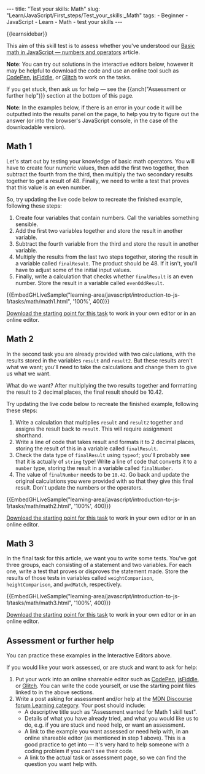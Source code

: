 --- title: "Test your skills: Math" slug: "Learn/JavaScript/First_steps/Test_your_skills:\_Math" tags: - Beginner - JavaScript - Learn - Math - test your skills ---

{{learnsidebar}}

This aim of this skill test is to assess whether you've understood our [Basic math in JavaScript — numbers and operators](/en-US/docs/Learn/JavaScript/First_steps/Math) article.

**Note**: You can try out solutions in the interactive editors below, however it may be helpful to download the code and use an online tool such as [CodePen](https://codepen.io/), [jsFiddle](https://jsfiddle.net/), or [Glitch](https://glitch.com/) to work on the tasks.

If you get stuck, then ask us for help — see the {{anch("Assessment or further help")}} section at the bottom of this page.

**Note**: In the examples below, if there is an error in your code it will be outputted into the results panel on the page, to help you try to figure out the answer (or into the browser's JavaScript console, in the case of the downloadable version).

## Math 1

Let's start out by testing your knowledge of basic math operators. You will have to create four numeric values, then add the first two together, then subtract the fourth from the third, then multiply the two secondary results together to get a result of 48. Finally, we need to write a test that proves that this value is an even number.

So, try updating the live code below to recreate the finished example, following these steps:

1.  Create four variables that contain numbers. Call the variables something sensible.
2.  Add the first two variables together and store the result in another variable.
3.  Subtract the fourth variable from the third and store the result in another variable.
4.  Multiply the results from the last two steps together, storing the result in a variable called `finalResult`. The product should be 48. If it isn't, you'll have to adjust some of the initial input values.
5.  Finally, write a calculation that checks whether `finalResult` is an even number. Store the result in a variable called `evenOddResult`.

{{EmbedGHLiveSample("learning-area/javascript/introduction-to-js-1/tasks/math/math1.html", '100%', 400)}}

[Download the starting point for this task](https://github.com/mdn/learning-area/blob/master/javascript/introduction-to-js-1/tasks/math/math1-download.html) to work in your own editor or in an online editor.

## Math 2

In the second task you are already provided with two calculations, with the results stored in the variables `result` and `result2`. But these results aren't what we want; you'll need to take the calculations and change them to give us what we want.

What do we want? After multiplying the two results together and formatting the result to 2 decimal places, the final result should be 10.42.

Try updating the live code below to recreate the finished example, following these steps:

1.  Write a calculation that multiplies `result` and `result2` together and assigns the result back to `result`. This will require assignment shorthand.
2.  Write a line of code that takes result and formats it to 2 decimal places, storing the result of this in a variable called `finalResult`.
3.  Check the data type of `finalResult` using `typeof`; you'll probably see that it is actually of `string` type! Write a line of code that converts it to a `number` type, storing the result in a variable called `finalNumber`.
4.  The value of `finalNumber` needs to be `10.42`. Go back and update the original calculations you were provided with so that they give this final result. Don't update the numbers or the operators.

{{EmbedGHLiveSample("learning-area/javascript/introduction-to-js-1/tasks/math/math2.html", '100%', 400)}}

[Download the starting point for this task](https://github.com/mdn/learning-area/blob/master/javascript/introduction-to-js-1/tasks/math/math2-download.html) to work in your own editor or in an online editor.

## Math 3

In the final task for this article, we want you to write some tests. You've got three groups, each consisting of a statement and two variables. For each one, write a test that proves or disproves the statement made. Store the results of those tests in variables called `weightComparison`, `heightComparison`, and `pwdMatch`, respectively.

{{EmbedGHLiveSample("learning-area/javascript/introduction-to-js-1/tasks/math/math3.html", '100%', 400)}}

[Download the starting point for this task](https://github.com/mdn/learning-area/blob/master/javascript/introduction-to-js-1/tasks/math/math3-download.html) to work in your own editor or in an online editor.

## Assessment or further help

You can practice these examples in the Interactive Editors above.

If you would like your work assessed, or are stuck and want to ask for help:

1.  Put your work into an online shareable editor such as [CodePen](https://codepen.io/), [jsFiddle](https://jsfiddle.net/), or [Glitch](https://glitch.com/). You can write the code yourself, or use the starting point files linked to in the above sections.
2.  Write a post asking for assessment and/or help at the [MDN Discourse forum Learning category](https://discourse.mozilla.org/c/mdn/learn). Your post should include:
    - A descriptive title such as "Assessment wanted for Math 1 skill test".
    - Details of what you have already tried, and what you would like us to do, e.g. if you are stuck and need help, or want an assessment.
    - A link to the example you want assessed or need help with, in an online shareable editor (as mentioned in step 1 above). This is a good practice to get into — it's very hard to help someone with a coding problem if you can't see their code.
    - A link to the actual task or assessment page, so we can find the question you want help with.
